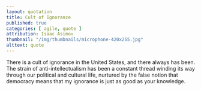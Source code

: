 ```yaml
---
layout: quotation
title: Cult of Ignorance
published: true
categories: [ agile, quote ]
attribution: Isaac Asimov
thumbnail: "/img/thumbnails/microphone-420x255.jpg"
alttext: quote
---
```


There is a cult of ignorance in the United States, and there always has been. The strain of 
anti-intellectualism has been a constant thread winding its way through our political and cultural life, 
nurtured by the false notion that democracy means that my ignorance is just as good as your knowledge.
